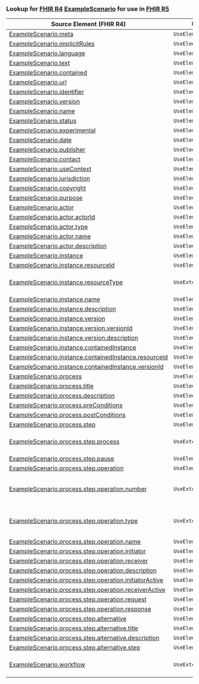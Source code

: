 ### Lookup for [FHIR R4](https://hl7.org/fhir/R4/) [ExampleScenario](https://hl7.org/fhir/R4/ExampleScenario.html) for use in [FHIR R5](https://hl7.org/fhir/R5/)

| Source Element (FHIR R4) | Usage | Target |
| -------------- | ----- | ------ |
| [ExampleScenario.meta](https://hl7.org/fhir/R4/ExampleScenario.html#resource) | `UseElementSameName` | [ExampleScenario.meta](https://hl7.org/fhir/R5/ExampleScenario.html#resource) |
| [ExampleScenario.implicitRules](https://hl7.org/fhir/R4/ExampleScenario.html#resource) | `UseElementSameName` | [ExampleScenario.implicitRules](https://hl7.org/fhir/R5/ExampleScenario.html#resource) |
| [ExampleScenario.language](https://hl7.org/fhir/R4/ExampleScenario.html#resource) | `UseElementSameName` | [ExampleScenario.language](https://hl7.org/fhir/R5/ExampleScenario.html#resource) |
| [ExampleScenario.text](https://hl7.org/fhir/R4/ExampleScenario.html#resource) | `UseElementSameName` | [ExampleScenario.text](https://hl7.org/fhir/R5/ExampleScenario.html#resource) |
| [ExampleScenario.contained](https://hl7.org/fhir/R4/ExampleScenario.html#resource) | `UseElementSameName` | [ExampleScenario.contained](https://hl7.org/fhir/R5/ExampleScenario.html#resource) |
| [ExampleScenario.url](https://hl7.org/fhir/R4/ExampleScenario.html#resource) | `UseElementSameName` | [ExampleScenario.url](https://hl7.org/fhir/R5/ExampleScenario.html#resource) |
| [ExampleScenario.identifier](https://hl7.org/fhir/R4/ExampleScenario.html#resource) | `UseElementSameName` | [ExampleScenario.identifier](https://hl7.org/fhir/R5/ExampleScenario.html#resource) |
| [ExampleScenario.version](https://hl7.org/fhir/R4/ExampleScenario.html#resource) | `UseElementSameName` | [ExampleScenario.version](https://hl7.org/fhir/R5/ExampleScenario.html#resource) |
| [ExampleScenario.name](https://hl7.org/fhir/R4/ExampleScenario.html#resource) | `UseElementSameName` | [ExampleScenario.name](https://hl7.org/fhir/R5/ExampleScenario.html#resource) |
| [ExampleScenario.status](https://hl7.org/fhir/R4/ExampleScenario.html#resource) | `UseElementSameName` | [ExampleScenario.status](https://hl7.org/fhir/R5/ExampleScenario.html#resource) |
| [ExampleScenario.experimental](https://hl7.org/fhir/R4/ExampleScenario.html#resource) | `UseElementSameName` | [ExampleScenario.experimental](https://hl7.org/fhir/R5/ExampleScenario.html#resource) |
| [ExampleScenario.date](https://hl7.org/fhir/R4/ExampleScenario.html#resource) | `UseElementSameName` | [ExampleScenario.date](https://hl7.org/fhir/R5/ExampleScenario.html#resource) |
| [ExampleScenario.publisher](https://hl7.org/fhir/R4/ExampleScenario.html#resource) | `UseElementSameName` | [ExampleScenario.publisher](https://hl7.org/fhir/R5/ExampleScenario.html#resource) |
| [ExampleScenario.contact](https://hl7.org/fhir/R4/ExampleScenario.html#resource) | `UseElementSameName` | [ExampleScenario.contact](https://hl7.org/fhir/R5/ExampleScenario.html#resource) |
| [ExampleScenario.useContext](https://hl7.org/fhir/R4/ExampleScenario.html#resource) | `UseElementSameName` | [ExampleScenario.useContext](https://hl7.org/fhir/R5/ExampleScenario.html#resource) |
| [ExampleScenario.jurisdiction](https://hl7.org/fhir/R4/ExampleScenario.html#resource) | `UseElementSameName` | [ExampleScenario.jurisdiction](https://hl7.org/fhir/R5/ExampleScenario.html#resource) |
| [ExampleScenario.copyright](https://hl7.org/fhir/R4/ExampleScenario.html#resource) | `UseElementSameName` | [ExampleScenario.copyright](https://hl7.org/fhir/R5/ExampleScenario.html#resource) |
| [ExampleScenario.purpose](https://hl7.org/fhir/R4/ExampleScenario.html#resource) | `UseElementSameName` | [ExampleScenario.purpose](https://hl7.org/fhir/R5/ExampleScenario.html#resource) |
| [ExampleScenario.actor](https://hl7.org/fhir/R4/ExampleScenario.html#resource) | `UseElementSameName` | [ExampleScenario.actor](https://hl7.org/fhir/R5/ExampleScenario.html#resource) |
| [ExampleScenario.actor.actorId](https://hl7.org/fhir/R4/ExampleScenario.html#resource) | `UseElementRenamed` | [ExampleScenario.actor.key](https://hl7.org/fhir/R5/ExampleScenario.html#resource) |
| [ExampleScenario.actor.type](https://hl7.org/fhir/R4/ExampleScenario.html#resource) | `UseElementSameName` | [ExampleScenario.actor.type](https://hl7.org/fhir/R5/ExampleScenario.html#resource) |
| [ExampleScenario.actor.name](https://hl7.org/fhir/R4/ExampleScenario.html#resource) | `UseElementRenamed` | [ExampleScenario.actor.title](https://hl7.org/fhir/R5/ExampleScenario.html#resource) |
| [ExampleScenario.actor.description](https://hl7.org/fhir/R4/ExampleScenario.html#resource) | `UseElementSameName` | [ExampleScenario.actor.description](https://hl7.org/fhir/R5/ExampleScenario.html#resource) |
| [ExampleScenario.instance](https://hl7.org/fhir/R4/ExampleScenario.html#resource) | `UseElementSameName` | [ExampleScenario.instance](https://hl7.org/fhir/R5/ExampleScenario.html#resource) |
| [ExampleScenario.instance.resourceId](https://hl7.org/fhir/R4/ExampleScenario.html#resource) | `UseElementRenamed` | [ExampleScenario.instance.key](https://hl7.org/fhir/R5/ExampleScenario.html#resource) |
| [ExampleScenario.instance.resourceType](https://hl7.org/fhir/R4/ExampleScenario.html#resource) | `UseExtension` | [http://hl7.org/fhir/4.0/StructureDefinition/extension-ExampleScenario.instance.resourceType](StructureDefinition-ext-R4-ExampleScenario.in.resourceType.html) |
| [ExampleScenario.instance.name](https://hl7.org/fhir/R4/ExampleScenario.html#resource) | `UseElementRenamed` | [ExampleScenario.instance.title](https://hl7.org/fhir/R5/ExampleScenario.html#resource) |
| [ExampleScenario.instance.description](https://hl7.org/fhir/R4/ExampleScenario.html#resource) | `UseElementSameName` | [ExampleScenario.instance.description](https://hl7.org/fhir/R5/ExampleScenario.html#resource) |
| [ExampleScenario.instance.version](https://hl7.org/fhir/R4/ExampleScenario.html#resource) | `UseElementSameName` | [ExampleScenario.instance.version](https://hl7.org/fhir/R5/ExampleScenario.html#resource) |
| [ExampleScenario.instance.version.versionId](https://hl7.org/fhir/R4/ExampleScenario.html#resource) | `UseElementRenamed` | [ExampleScenario.instance.version.key](https://hl7.org/fhir/R5/ExampleScenario.html#resource) |
| [ExampleScenario.instance.version.description](https://hl7.org/fhir/R4/ExampleScenario.html#resource) | `UseElementSameName` | [ExampleScenario.instance.version.description](https://hl7.org/fhir/R5/ExampleScenario.html#resource) |
| [ExampleScenario.instance.containedInstance](https://hl7.org/fhir/R4/ExampleScenario.html#resource) | `UseElementSameName` | [ExampleScenario.instance.containedInstance](https://hl7.org/fhir/R5/ExampleScenario.html#resource) |
| [ExampleScenario.instance.containedInstance.resourceId](https://hl7.org/fhir/R4/ExampleScenario.html#resource) | `UseElementRenamed` | [ExampleScenario.instance.containedInstance.instanceReference](https://hl7.org/fhir/R5/ExampleScenario.html#resource) |
| [ExampleScenario.instance.containedInstance.versionId](https://hl7.org/fhir/R4/ExampleScenario.html#resource) | `UseElementRenamed` | [ExampleScenario.instance.containedInstance.versionReference](https://hl7.org/fhir/R5/ExampleScenario.html#resource) |
| [ExampleScenario.process](https://hl7.org/fhir/R4/ExampleScenario.html#resource) | `UseElementSameName` | [ExampleScenario.process](https://hl7.org/fhir/R5/ExampleScenario.html#resource) |
| [ExampleScenario.process.title](https://hl7.org/fhir/R4/ExampleScenario.html#resource) | `UseElementSameName` | [ExampleScenario.process.title](https://hl7.org/fhir/R5/ExampleScenario.html#resource) |
| [ExampleScenario.process.description](https://hl7.org/fhir/R4/ExampleScenario.html#resource) | `UseElementSameName` | [ExampleScenario.process.description](https://hl7.org/fhir/R5/ExampleScenario.html#resource) |
| [ExampleScenario.process.preConditions](https://hl7.org/fhir/R4/ExampleScenario.html#resource) | `UseElementSameName` | [ExampleScenario.process.preConditions](https://hl7.org/fhir/R5/ExampleScenario.html#resource) |
| [ExampleScenario.process.postConditions](https://hl7.org/fhir/R4/ExampleScenario.html#resource) | `UseElementSameName` | [ExampleScenario.process.postConditions](https://hl7.org/fhir/R5/ExampleScenario.html#resource) |
| [ExampleScenario.process.step](https://hl7.org/fhir/R4/ExampleScenario.html#resource) | `UseElementSameName` | [ExampleScenario.process.step](https://hl7.org/fhir/R5/ExampleScenario.html#resource) |
| [ExampleScenario.process.step.process](https://hl7.org/fhir/R4/ExampleScenario.html#resource) | `UseExtension` | [http://hl7.org/fhir/4.0/StructureDefinition/extension-ExampleScenario.process.step.process](StructureDefinition-ext-R4-ExampleScenario.pr.st.process.html) |
| [ExampleScenario.process.step.pause](https://hl7.org/fhir/R4/ExampleScenario.html#resource) | `UseElementSameName` | [ExampleScenario.process.step.pause](https://hl7.org/fhir/R5/ExampleScenario.html#resource) |
| [ExampleScenario.process.step.operation](https://hl7.org/fhir/R4/ExampleScenario.html#resource) | `UseElementSameName` | [ExampleScenario.process.step.operation](https://hl7.org/fhir/R5/ExampleScenario.html#resource) |
| [ExampleScenario.process.step.operation.number](https://hl7.org/fhir/R4/ExampleScenario.html#resource) | `UseExtension` | [http://hl7.org/fhir/4.0/StructureDefinition/extension-ExampleScenario.process.step.operation.number](StructureDefinition-ext-R4-ExampleScenario.pr.st.op.number.html) |
| [ExampleScenario.process.step.operation.type](https://hl7.org/fhir/R4/ExampleScenario.html#resource) | `UseExtension` | [http://hl7.org/fhir/4.0/StructureDefinition/extension-ExampleScenario.process.step.operation.type](StructureDefinition-ext-R4-ExampleScenario.pr.st.op.type.html) |
| [ExampleScenario.process.step.operation.name](https://hl7.org/fhir/R4/ExampleScenario.html#resource) | `UseElementRenamed` | [ExampleScenario.process.step.operation.title](https://hl7.org/fhir/R5/ExampleScenario.html#resource) |
| [ExampleScenario.process.step.operation.initiator](https://hl7.org/fhir/R4/ExampleScenario.html#resource) | `UseElementSameName` | [ExampleScenario.process.step.operation.initiator](https://hl7.org/fhir/R5/ExampleScenario.html#resource) |
| [ExampleScenario.process.step.operation.receiver](https://hl7.org/fhir/R4/ExampleScenario.html#resource) | `UseElementSameName` | [ExampleScenario.process.step.operation.receiver](https://hl7.org/fhir/R5/ExampleScenario.html#resource) |
| [ExampleScenario.process.step.operation.description](https://hl7.org/fhir/R4/ExampleScenario.html#resource) | `UseElementSameName` | [ExampleScenario.process.step.operation.description](https://hl7.org/fhir/R5/ExampleScenario.html#resource) |
| [ExampleScenario.process.step.operation.initiatorActive](https://hl7.org/fhir/R4/ExampleScenario.html#resource) | `UseElementSameName` | [ExampleScenario.process.step.operation.initiatorActive](https://hl7.org/fhir/R5/ExampleScenario.html#resource) |
| [ExampleScenario.process.step.operation.receiverActive](https://hl7.org/fhir/R4/ExampleScenario.html#resource) | `UseElementSameName` | [ExampleScenario.process.step.operation.receiverActive](https://hl7.org/fhir/R5/ExampleScenario.html#resource) |
| [ExampleScenario.process.step.operation.request](https://hl7.org/fhir/R4/ExampleScenario.html#resource) | `UseElementSameName` | [ExampleScenario.process.step.operation.request](https://hl7.org/fhir/R5/ExampleScenario.html#resource) |
| [ExampleScenario.process.step.operation.response](https://hl7.org/fhir/R4/ExampleScenario.html#resource) | `UseElementSameName` | [ExampleScenario.process.step.operation.response](https://hl7.org/fhir/R5/ExampleScenario.html#resource) |
| [ExampleScenario.process.step.alternative](https://hl7.org/fhir/R4/ExampleScenario.html#resource) | `UseElementSameName` | [ExampleScenario.process.step.alternative](https://hl7.org/fhir/R5/ExampleScenario.html#resource) |
| [ExampleScenario.process.step.alternative.title](https://hl7.org/fhir/R4/ExampleScenario.html#resource) | `UseElementSameName` | [ExampleScenario.process.step.alternative.title](https://hl7.org/fhir/R5/ExampleScenario.html#resource) |
| [ExampleScenario.process.step.alternative.description](https://hl7.org/fhir/R4/ExampleScenario.html#resource) | `UseElementSameName` | [ExampleScenario.process.step.alternative.description](https://hl7.org/fhir/R5/ExampleScenario.html#resource) |
| [ExampleScenario.process.step.alternative.step](https://hl7.org/fhir/R4/ExampleScenario.html#resource) | `UseElementSameName` | [ExampleScenario.process.step.alternative.step](https://hl7.org/fhir/R5/ExampleScenario.html#resource) |
| [ExampleScenario.workflow](https://hl7.org/fhir/R4/ExampleScenario.html#resource) | `UseExtension` | [http://hl7.org/fhir/4.0/StructureDefinition/extension-ExampleScenario.workflow](StructureDefinition-ext-R4-ExampleScenario.workflow.html) |
